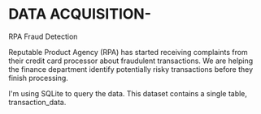 # DATA ACQUISITION-
RPA Fraud Detection

Reputable Product Agency (RPA) has started receiving complaints from their credit card processor about fraudulent transactions. 
We are helping the finance department identify potentially risky transactions before they finish processing.

I'm using SQLite to query the data.
This dataset contains a single table, transaction_data.
